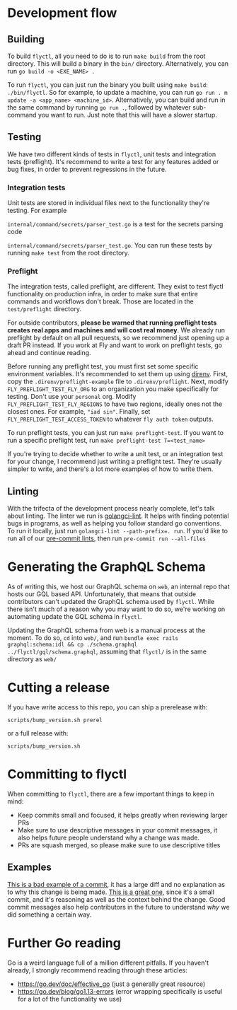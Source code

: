 # Development flow


## Building

To build `flyctl`, all you need to do is to run `make build` from the root directory. This will build a binary in the `bin/` directory. Alternatively, you can run `go build -o <EXE_NAME> .`

To run `flyctl`, you can just run the binary you built using `make build`: `./bin/flyctl`. So for example, to update a machine, you can run `go run . m update -a <app_name> <machine_id>`. Alternatively, you can build and run in the same command by running `go run .`, followed by whatever sub-command you want to run. Just note that this will have a slower startup.


## Testing

We have two different kinds of tests in `flyctl`, unit tests and integration tests (preflight). It's recommend to write a test for any features added or bug fixes, in order to prevent regressions in the future.


### Integration tests

Unit tests are stored in individual files next to the functionality they're testing. For example

`internal/command/secrets/parser_test.go`
is a test for the secrets parsing code

`internal/command/secrets/parser_test.go`.
You can run these tests by running `make test` from the root directory.


### Preflight

The integration tests, called preflight, are different. They exist to test flyctl functionality on production infra, in order to make sure that entire commands and workflows don't break. Those are located in the `test/preflight` directory.

For outside contributors, **please be warned that running preflight tests creates real apps and machines and will cost real money**. We already run preflight by default on all pull requests, so we recommend just opening up a draft PR instead. If you work at Fly and want to work on preflight tests, go ahead and continue reading.

Before running any preflight test, you must first set some specific environment variables. It's recommended to set them up using [direnv](https://direnv.net/docs/installation.html). First, copy the `.direnv/preflight-example` file to `.direnv/preflight`. Next, modify `FLY_PREFLIGHT_TEST_FLY_ORG` to an organization you make specifically for testing. Don't use your `personal` org. Modify `FLY_PREFLIGHT_TEST_FLY_REGIONS` to have two regions, ideally ones not the closest ones. For example, `"iad sin"`. Finally, set `FLY_PREFLIGHT_TEST_ACCESS_TOKEN` to whatever `fly auth token` outputs.

To run preflight tests, you can just run `make preflight-test`. If you want to run a specific preflight test, run `make preflight-test T=<test_name>`

If you're trying to decide whether to write a unit test, or an integration test for your change, I recommend just writing a preflight test. They're usually simpler to write, and there's a lot more examples of how to write them.



## Linting

With the trifecta of the development process nearly complete, let's talk about linting. The linter we run is [golangci-lint](https://golangci-lint.run/). It helps with finding potential bugs in programs, as well as helping you follow standard go conventions. To run it locally, just run `golangci-lint --path-prefix=. run`. If you'd like to run all of our [pre-commit lints](https://pre-commit.com/), then run `pre-commit run --all-files`

# Generating the GraphQL Schema

As of writing this, we host our GraphQL schema on `web`, an internal repo that hosts our GQL based API. Unfortunately, that means that outside contributors can't updated the GraphQL schema used by `flyctl`. While there isn't much of a reason why you may want to do so, we're working on automating update the GQL schema in `flyctl`.

Updating the GraphQL schema from web is a manual process at the moment. To do so, `cd` into `web/`, and run `bundle exec rails graphql:schema:idl && cp ./schema.graphql ../flyctl/gql/schema.graphql`, assuming that `flyctl/` is in the same directory as `web/`


# Cutting a release

If you have write access to this repo, you can ship a prerelease with:

`scripts/bump_version.sh prerel`

or a full release with:

`scripts/bump_version.sh`


# Committing to flyctl

When committing to `flyctl`, there are a few important things to keep in mind:

-   Keep commits small and focused, it helps greatly when reviewing larger PRs
-   Make sure to use descriptive messages in your commit messages, it also helps future people understand why a change was made.
-   PRs are squash merged, so please make sure to use descriptive titles


## Examples

[This is a bad example of a commit](https://github.com/superfly/flyctl/pull/1809/commits/6f167c858dbd7ae1324632dda9e29072ddde8ad7), it has a large diff and no explanation as to why this change is being made. [This is a great one](https://github.com/superfly/flyctl/commit/2636f47fe91cbe37018926cb0d7d2227a6887086), since it's a small commit, and it's reasoning as well as the context behind the change. Good commit messages also help contributors in the future to understand *why* we did something a certain way.


# Further Go reading

Go is a weird language full of a million different pitfalls. If you haven't already, I strongly recommend reading through these articles:

-   <https://go.dev/doc/effective_go> (just a generally great resource)
-   <https://go.dev/blog/go1.13-errors> (error wrapping specifically is useful for a lot of the functionality we use)
